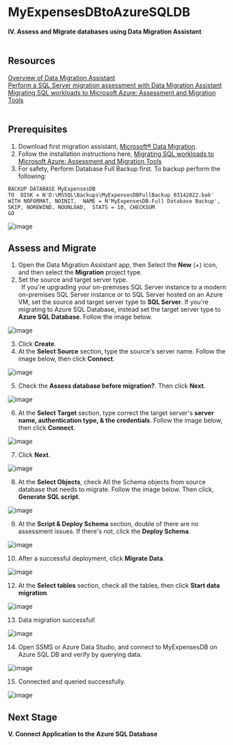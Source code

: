 # MyExpensesDBtoAzureSQLDB

**IV. Assess and Migrate databases using Data Migration Assistant**
<br/>
<br/>

**Resources**
------------------------------------------------------------------------------------------------------------------------------------

[Overview of Data Migration Assistant](https://docs.microsoft.com/en-us/sql/dma/dma-overview?view=sql-server-ver15) <br/>
[Perform a SQL Server migration assessment with Data Migration Assistant](https://docs.microsoft.com/en-us/sql/dma/dma-assesssqlonprem?view=sql-server-ver15) <br/>
[Migrating SQL workloads to Microsoft Azure: Assessment and Migration Tools](https://www.sqlshack.com/migrating-sql-workloads-to-microsoft-azure-assessment-and-migration-tools/)<br/>
<br/>

**Prerequisites**
------------------------------------------------------------------------------------------------------------------------------------

1. Download first migration assistant, [Microsoft® Data Migration](https://www.microsoft.com/en-us/download/details.aspx?id=53595).
2. Follow the installation instructions here, [Migrating SQL workloads to Microsoft Azure: Assessment and Migration Tools](https://www.sqlshack.com/migrating-sql-workloads-to-microsoft-azure-assessment-and-migration-tools/)
3. For safety, Perform Database Full Backup first. To backup perform the following:

```T-SQL
BACKUP DATABASE MyExpensesDB
TO  DISK = N'D:\MSSQL\Backups\MyExpensesDBFullBackup_03142022.bak' 
WITH NOFORMAT, NOINIT,  NAME = N'MyExpensesDB-Full Database Backup',
SKIP, NOREWIND, NOUNLOAD,  STATS = 10, CHECKSUM
GO
```

![image](https://user-images.githubusercontent.com/95063830/158097761-a8d71254-92e3-4ebb-9554-416d05a54b0a.png)
<br/>

**Assess and Migrate**
------------------------------------------------------------------------------------------------------------------------------------

1. Open the Data Migration Assistant app, then Select the **New** (+) icon, and then select the **Migration** project type.
2. Set the source and target server type. <br/>
&ensp;If you're upgrading your on-premises SQL Server instance to a modern on-premises SQL Server instance or to SQL Server hosted on an Azure VM, set the source and target server type to **SQL Server**. If you're migrating to Azure SQL Database, instead set the target server type to **Azure SQL Database**. Follow the image below.

![image](https://user-images.githubusercontent.com/95063830/158098604-83c55b51-0c4a-478a-a55d-cc349defc1ff.png)

3. Click **Create**.
4. At the **Select Source** section, type the source's server name. Follow the image below, then click **Connect**.

![image](https://user-images.githubusercontent.com/95063830/158098760-db3c50b9-14c6-41b7-8cf2-4536937c8d7e.png)

5. Check the **Assess database before migration?**. Then click **Next**.

![image](https://user-images.githubusercontent.com/95063830/158098836-452ce041-974c-40f9-a266-20060d005a75.png)

6. At the **Select Target** section, type correct the target server's **server name, authentication type, & the credentials**. Follow the image below, then click **Connect**.

![image](https://user-images.githubusercontent.com/95063830/158102016-75d934f5-61ff-4588-9156-bcb56658f7a6.png)

7. Click **Next**.

![image](https://user-images.githubusercontent.com/95063830/158102076-cc248be5-fe51-40ef-b832-4cac65c98eaa.png)

8. At the **Select Objects**, check All the Schema objects from source database that needs to migrate. Follow the image below. Then click, **Generate SQL script**. 

![image](https://user-images.githubusercontent.com/95063830/158102435-73f7c003-7032-4141-ae3b-21ae8e54c1ea.png)

9. At the **Script & Deploy Schema** section, double of there are no assessment issues. If there's not, click the **Deploy Schema**.

![image](https://user-images.githubusercontent.com/95063830/158102596-8b1537ef-55b5-4f83-861a-db95e9662339.png)

10. After a successful deployment, click **Migrate Data**.

![image](https://user-images.githubusercontent.com/95063830/158102648-77dbe9e8-8925-42b0-93eb-4b798d1aede6.png)

12. At the **Select tables** section, check all the tables, then click **Start data migration**.

![image](https://user-images.githubusercontent.com/95063830/158102722-9e5852fe-25c6-424d-945f-1be3a88edd9d.png)

13. Data migration successful!

![image](https://user-images.githubusercontent.com/95063830/158102795-c875e61a-557e-4457-b40d-7314807e2afb.png)

14. Open SSMS or Azure Data Studio, and connect to MyExpensesDB on Azure SQL DB and verify by querying data.

![image](https://user-images.githubusercontent.com/95063830/158103060-cf691c41-03c3-4d52-b037-ac516fefe399.png)

15. Connected and queried successfully.

![image](https://user-images.githubusercontent.com/95063830/158103164-63106aea-07c7-48b9-8d26-c8e8f7380a7f.png)


**Next Stage**
------------------------------------------------------------------------------------------------------------------------------------

**V. Connect Application to the Azure SQL Database**










